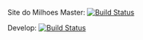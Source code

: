 Site do Milhoes
Master: [![Build Status](https://travis-ci.org/joaopapereira/milhoes.png?branch=master)](https://travis-ci.org/joaopapereira/milhoes)

Develop: [![Build Status](https://api.travis-ci.org/joaopapereira/milhoes.png?branch=development)](https://travis-ci.org/joaopapereira/milhoes) 